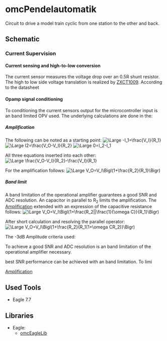 # omcPendelautomatik
Circuit to drive a model train cyclic from one station to the other and back.




## Schematic

### Current Supervision

#### Current sensing and high-to-low conversion
The current sensor measures the voltage drop over an 0.5R shunt resistor. The high to low side voltage translation
is realized by [ZXCT1009](https://www.diodes.com/assets/Datasheets/ZXCT1009.pdf). According to the datasheet

#### Opamp signal conditioning
To conditioning the current sensors output for the microcontroller input is an band limited OPV used. The
underlying calculations are done in the:

##### Amplification

The following can be noted as a starting point:
<img src="https://latex.codecogs.com/svg.latex?\Large&space;-I_1=\frac{V_I}{R_1}" title="\Large -I_1=\frac{V_I}{R_1}" />
<img src="https://latex.codecogs.com/svg.latex?\Large&space;I2=\frac{V_O-V_I}{R_2}" title="\Large I2=\frac{V_O-V_I}{R_2}" />
<img src="https://latex.codecogs.com/svg.latex?\Large&space;0=I_2-I_1" title="\Large 0=I_2-I_1" />

All three equations inserted into each other:
<img src="https://latex.codecogs.com/svg.latex?\Large&space;0=\frac{V_O-V_I}{R_2}-\frac{V_I}{R_1}" title="\Large \frac{V_O-V_I}{R_2}-\frac{V_I}{R_1}" />

For the amplification follows:
<img src="https://latex.codecogs.com/svg.latex?\Large&space;V_O=V_I\Bigl(1+\frac{R_2}{R_1}\Bigr)" title="\Large V_O=V_I\Bigl(1+\frac{R_2}{R_1}\Bigr)" />


##### Band limit
A band limitation of the operational amplifier guarantees a good SNR and ADC resolution. An capacitor in parallel to R<sub>2</sub> limits the amplification.
The [Amplification](#Amplification) extended with an expression of the capacitive resistance follows:
<img src="https://latex.codecogs.com/svg.latex?\Large&space;V_O=V_I\Bigl(1+\frac{R_2||\frac{1}{\omega C}}{R_1}\Bigr)" title="\Large V_O=V_I\Bigl(1+\frac{R_2||\frac{1}{\omega C}}{R_1}\Bigr)" />

After short calculation and resolving the parallel operator:
<img src="https://latex.codecogs.com/svg.latex?\Large&space;V_O=V_I\Bigl(1+\frac{R_2}{R_1(1+\omega CR_2)}\Bigr)" title="\Large V_O=V_I\Bigl(1+\frac{R_2}{R_1(1+\omega CR_2)}\Bigr)" />

The -3dB Amplitude criteria used:





To achieve a good SNR and ADC resolution is an band limitation of the operational amplifier necessary.


best SNR performance can be achieved with an band limitation. To limi


[Amplification](#Amplification)





## Used Tools
* Eagle 7.7


## Libraries
* Eagle:
    * [omcEagleLib](https://github.com/gallioleo/omcEagleLib)
	

